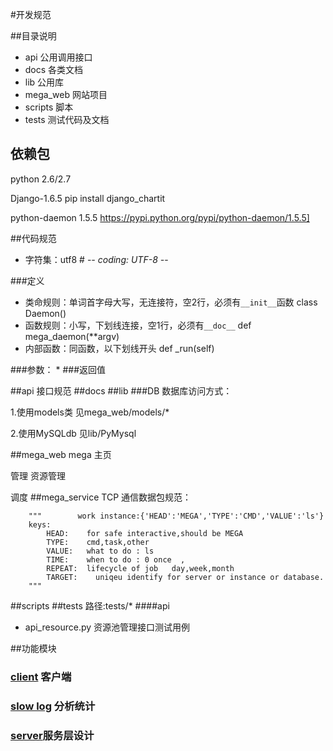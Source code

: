 #开发规范

##目录说明
* api  公用调用接口
* docs 各类文档
* lib  公用库
* mega_web  网站项目
* scripts   脚本
* tests		测试代码及文档

##  依赖包
python 2.6/2.7

Django-1.6.5
pip install django_chartit

python-daemon 1.5.5  <a>https://pypi.python.org/pypi/python-daemon/1.5.5]</a>

##代码规范

* 字符集：utf8	# -*- coding: UTF-8 -*-


###定义

* 类命规则：单词首字母大写，无连接符，空2行，必须有`__init__`函数  class Daemon()
* 函数规则：小写，下划线连接，空1行，必须有`__doc__`   def mega_daemon(**argv)
* 内部函数：同函数，以下划线开头		def _run(self)

###参数：
*
###返回值
 
##api
接口规范
##docs
##lib
###DB
数据库访问方式：

1.使用models类 见mega_web/models/*

2.使用MySQLdb  见lib/PyMysql

##mega_web
mega   主页

管理    资源管理

调度
##mega_service
TCP 通信数据包规范：

        """        work instance:{'HEAD':'MEGA','TYPE':'CMD','VALUE':'ls'}
        keys:
            HEAD:    for safe interactive,should be MEGA
            TYPE:    cmd,task,other
            VALUE:   what to do : ls
            TIME:    when to do : 0 once  ,
            REPEAT:  lifecycle of job   day,week,month
            TARGET:    uniqeu identify for server or instance or database.
        """


##scripts
##tests
路径:tests/*
####api
* api_resource.py  资源池管理接口测试用例

##功能模块
### [client](./client.md) 客户端
### [slow log](./slow_log.md) 分析统计
###  [server](./server.md)服务层设计